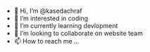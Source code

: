 - 👋 Hi, I’m @kasedachraf
- 👀 I’m interested in coding
- 🌱 I’m currently learning devlopment
- 💞️ I’m looking to collaborate on website team
- 📫 How to reach me ...

<!---
kasedachraf/kasedachraf is a ✨ special ✨ repository because its `README.md` (this file) appears on your GitHub profile.
You can click the Preview link to take a look at your changes.
--->
